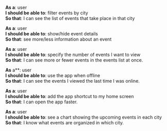 
  
**As a**: user<br>
  **I should be able to**: filter events by city<br>
  **So that**: I can see the list of events that take place in that city

**As a**: user<br>
  **I should be able to**: show/hide event details<br>
  **So that**: see more/less information about an event


**As a**: user<br>
  **I should be able to**: specify the number of events I want to view<br>
  **So that**: I can see more or fewer events in the events list at once.


**As** a**: user<br>
  **I should be able to**: use the app when offline<br>
  **So that**: I can see the events I viewed the last time I was online.


**As a**: user<br>
  **I should be able to**: add the app shortcut to my home screen<br>
  **So that**: I can open the app faster.


**As a**: user<br>
  **I should be able to**: see a chart showing the upcoming events in each city<br>
  **So that**: I know what events are organized in which city.
